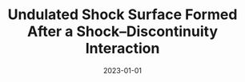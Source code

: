 ---
title: "Undulated Shock Surface Formed After a Shock–Discontinuity Interaction"
collection: publications
permalink: /publication/Zhou2023
date: 2023-01-01
venue: 'Geophys. Res. Lett.'
paperurl: '/files/papers/2021/Shen2021b - Measurements of the Net Charge Density of Space Plasmas.pdf'
link: 'https://agupubs.onlinelibrary.wiley.com/doi/abs/10.1029/2023GL103848'
citation: '<b>Zhou, Y.</b>, Shen, C., Ji, Y. (2023). Undulated Shock Surface Formed After a Shock–Discontinuity Interaction. Geophys. Res. Lett., 50, e2023GL103848. https://agupubs.onlinelibrary.wiley.com/doi/abs/10.1029/2023GL103848'
---